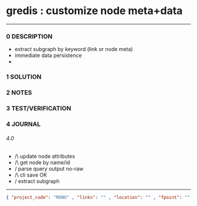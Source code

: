 # gredis : customize node meta+data
--------------------------------
### 0 DESCRIPTION
- extract subgraph by keyword (link or node meta)
- immediate data persistence
-

### 1 SOLUTION


### 2 NOTES


### 3 TEST/VERIFICATION


### 4 JOURNAL

###### 4.0

- /\ update node attributes
- /\ get node by name/id
- /  parse query output no-raw
- /\ cli save OK
- / extract subgraph



--------------------------------
```json
{ "project_code": "MONO" , "links": "" , "location": "" , "fpoint": "" }
```
